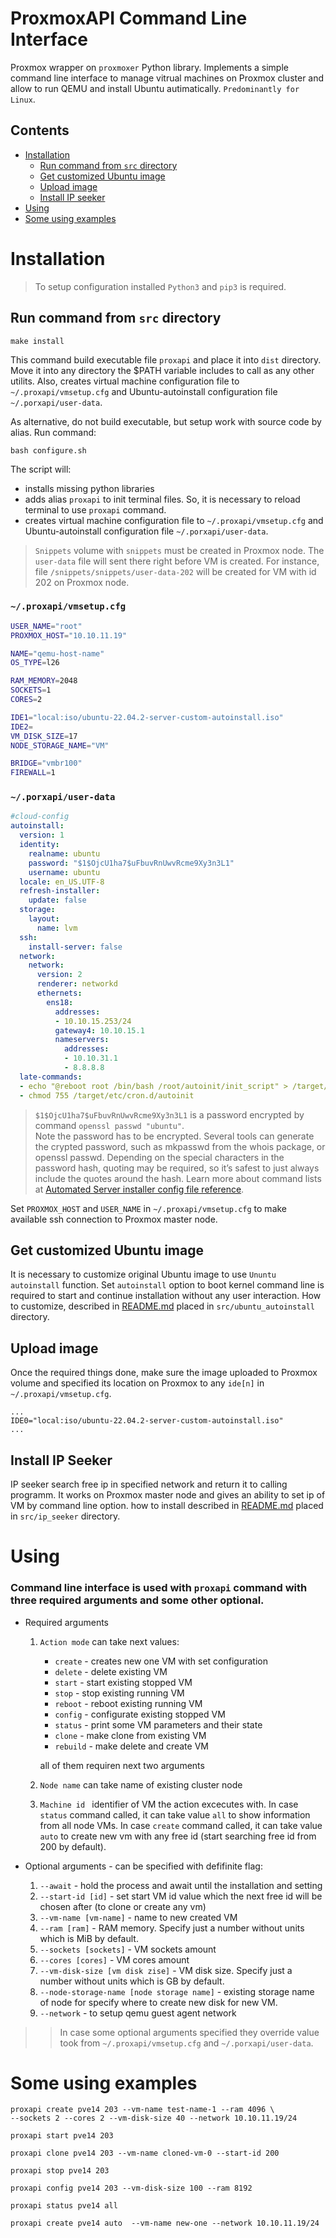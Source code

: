 # ProxmoxAPI Command Line Interface
Proxmox wrapper on `proxmoxer` Python library. Implements a simple command line interface to manage vitrual machines on Proxmox cluster and allow to run QEMU and install Ubuntu autimatically. `Predominantly for Linux`.

## Contents

- [Installation](#installation)  
    - [Run command from `src` directory](#run-command-from-src-directory)  
    - [Get customized Ubuntu image](#get-customized-ubuntu-image)  
    - [Upload image](#upload-image)
    - [Install IP seeker](#install-ip-seeker)
- [Using](#using)  
- [Some using examples](#some-using-examples)


# Installation
> To setup configuration installed `Python3` and `pip3` is required.

## Run command from `src` directory
```
make install
```
This command build executable file `proxapi` and place it into `dist` directory. Move it into any directory the $PATH variable includes to call as any other utilits. Also, creates virtual machine configuration file to `~/.proxapi/vmsetup.cfg` and Ubuntu-autoinstall configuration file `~/.porxapi/user-data`. 

As alternative, do not build executable, but setup work with source code by alias. Run command:
```
bash configure.sh
```
The script will:
- installs missing python libraries
- adds alias `proxapi` to init terminal files. So, it is necessary to reload terminal to use `proxapi` command.
- creates virtual machine configuration file to `~/.proxapi/vmsetup.cfg` and Ubuntu-autoinstall configuration file `~/.porxapi/user-data`.  
> `Snippets` volume with `snippets` must be created in Proxmox node. The `user-data` file will sent there right before VM is created. For instance, file `/snippets/snippets/user-data-202` will be created for VM with id 202 on Proxmox node.  

### `~/.proxapi/vmsetup.cfg`
``` bash
USER_NAME="root"
PROXMOX_HOST="10.10.11.19"

NAME="qemu-host-name"
OS_TYPE=l26

RAM_MEMORY=2048
SOCKETS=1
CORES=2

IDE1="local:iso/ubuntu-22.04.2-server-custom-autoinstall.iso"
IDE2=
VM_DISK_SIZE=17
NODE_STORAGE_NAME="VM"

BRIDGE="vmbr100"
FIREWALL=1

```  

### `~/.porxapi/user-data`
``` yaml
#cloud-config
autoinstall:
  version: 1
  identity:
    realname: ubuntu
    password: "$1$OjcU1ha7$uFbuvRnUwvRcme9Xy3n3L1"
    username: ubuntu
  locale: en_US.UTF-8
  refresh-installer:
    update: false
  storage:
    layout:
      name: lvm
  ssh:
    install-server: false
  network:
    network:
      version: 2
      renderer: networkd
      ethernets:
        ens18:
          addresses:
          - 10.10.15.253/24
          gateway4: 10.10.15.1
          nameservers:
            addresses:
            - 10.10.31.1
            - 8.8.8.8
  late-commands:
  - echo "@reboot root /bin/bash /root/autoinit/init_script" > /target/etc/cron.d/autoinit
  - chmod 755 /target/etc/cron.d/autoinit

```
> `$1$OjcU1ha7$uFbuvRnUwvRcme9Xy3n3L1` is a password encrypted by command `openssl passwd "ubuntu"`.  
> Note the password has to be encrypted. Several tools can generate the crypted password, such as mkpasswd from the whois package, or openssl passwd. Depending on the special characters in the password hash, quoting may be required, so it’s safest to just always include the quotes around the hash.
Learn more about command lists at [Automated Server installer config file reference](https://ubuntu.com/server/docs/install/autoinstall-reference).

Set `PROXMOX_HOST` and `USER_NAME` in `~/.proxapi/vmsetup.cfg` to make available ssh connection to Proxmox master node.

## Get customized Ubuntu image
It is necessary to customize original Ubuntu image to use `Ununtu autoinstall` function. Set `autoinstall` option to boot kernel command line is required to start and continue installation without any user interaction. How to customize, described in [README.md](./src/ubuntu_autoinstall/README.md) placed in `src/ubuntu_autoinstall` directory.   

## Upload image
Once the required things done, make sure the image uploaded to Proxmox volume and specified its location on Proxmox to any `ide[n]` in `~/.proxapi/vmsetup.cfg`. 
```
...
IDE0="local:iso/ubuntu-22.04.2-server-custom-autoinstall.iso"
...
```

## Install IP Seeker
IP seeker search free ip in specified network and return it to calling programm. It works on Proxmox master node and gives an ability to set ip of VM by command line option. how to install described in [README.md](./src/ip_seeker/README.md) placed in `src/ip_seeker` directory. 

# Using
### Command line interface is used with `proxapi` command with three required arguments and some other optional.
- Required arguments
    1. `Action mode` can take next values:  
        - `create` - creates new one VM with set configuration  
        - `delete` - delete existing VM  
        - `start` - start existing stopped VM  
        - `stop` - stop existing running VM  
        - `reboot` - reboot existing running VM  
        - `config` - configurate existing stopped VM  
        - `status` - print some VM parameters and their state  
        - `clone` - make clone from existing VM  
        - `rebuild` - make delete and create VM  

        all of them requiren next two arguments
    
    2. `Node name` can take name of existing cluster node

    3. `Machine id ` identifier of VM the action excecutes with. In case `status` command called, it can take value `all` to show information from all node VMs. In case `create` command called, it can take value `auto` to create new vm with any free id (start searching free id from 200 by default).

- Optional arguments - can be specified with defifinite flag:
    1. `--await` - hold the process and await until the installation and setting
    2. `--start-id [id]` - set start VM id value which the next free id will be chosen after (to clone or create any vm)  
    3. `--vm-name [vm-name]` - name to new created VM  
    4. `--ram [ram]` - RAM memory. Specify just a number without units which is MiB by default.  
    5. `--sockets [sockets]` - VM sockets amount  
    6. `--cores [cores]` - VM cores amount  
    7. `--vm-disk-size [vm disk zise]` - VM disk size. Specify just a number without units which is GB by default.  
    8. `--node-storage-name [node storage name]` - existing storage name of node for specify where to create new disk for new VM.  
    9. `--network` - to setup qemu guest agent network  

>> In case some optional arguments specified they override value took from `~/.proxapi/vmsetup.cfg` and `~/.porxapi/user-data`.

# Some using examples
```
proxapi create pve14 203 --vm-name test-name-1 --ram 4096 \
--sockets 2 --cores 2 --vm-disk-size 40 --network 10.10.11.19/24
```
```
proxapi start pve14 203
```
```
proxapi clone pve14 203 --vm-name cloned-vm-0 --start-id 200
```
```
proxapi stop pve14 203
```
```
proxapi config pve14 203 --vm-disk-size 100 --ram 8192
```
```
proxapi status pve14 all
```
```
proxapi create pve14 auto  --vm-name new-one --network 10.10.11.19/24
```